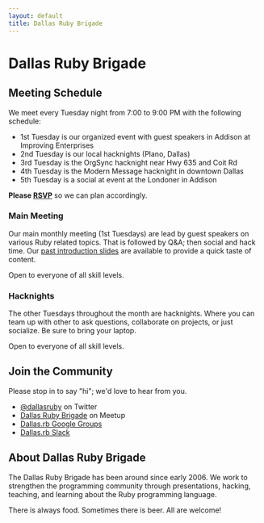 ```yaml
---
layout: default
title: Dallas Ruby Brigade
---
```


Dallas Ruby Brigade
===================

Meeting Schedule
----------------

We meet every Tuesday night from 7:00 to 9:00 PM with the following schedule:

- 1st Tuesday is our organized event with guest speakers in Addison at Improving Enterprises
- 2nd Tuesday is our local hacknights (Plano, Dallas)
- 3rd Tuesday is the OrgSync hacknight near Hwy 635 and Coit Rd
- 4th Tuesday is the Modern Message hacknight in downtown Dallas
- 5th Tuesday is a social at event at the Londoner in Addison

**Please [RSVP][meetup]** so we can plan accordingly.

### Main Meeting

Our main monthly meeting (1st Tuesdays) are lead by guest speakers on
various Ruby related topics. That is followed by Q&A; then social and hack time. Our [past introduction slides][slides] are available to provide a quick taste of content.

Open to everyone of all skill levels.

### Hacknights

The other Tuesdays throughout the month are hacknights. Where you can team up with other to ask questions, collaborate on projects, or just socialize. Be sure to bring your laptop.

Open to everyone of all skill levels.

Join the Community
------------------

Please stop in to say "hi"; we'd love to hear from you.

- [@dallasruby][] on Twitter
- [Dallas Ruby Brigade][meetup] on Meetup
- [Dallas.rb Google Groups][google groups]
- [Dallas.rb Slack]()

About Dallas Ruby Brigade
-------------------------
The Dallas Ruby Brigade has been around since early 2006. We work to strengthen the programming community through presentations, hacking, teaching, and learning about the Ruby programming language.

There is always food. Sometimes there is beer. All are welcome!

[slides]: https://slides.com/ckrailo
[@dallasruby]: http://twitter.com/dallasruby
[google groups]: https://groups.google.com/forum/#!forum/dallasrb
[meetup]: http://www.meetup.com/dallasrb/
